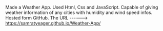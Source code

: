 Made a Weather App. 
Used Html, Css  and JavaScript. 
Capable of giving weather information of any cities with humidity and wind speed infos. 
Hosted form GitHub. The URL ------> https://samratyeager.github.io/Weather-App/
